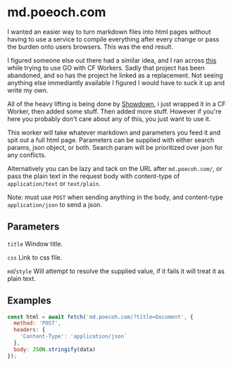 # md.poeoch.com
I wanted an easier way to turn markdown files into html pages without having to use a service to compile everything after every change or pass the burden onto users browsers. This was the end result.

I figured someone else out there had a similar idea, and I ran across [this](https://nicholas.cloud/blog/continuing-hijinks-with-cloudflare-workers/) while trying to use GO with CF Workers. Sadly that project has been abandoned, and so has the project he linked as a replacement. Not seeing anything else immediantly available I figured I would have to suck it up and write my own.

All of the heavy lifting is being done by [Showdown](https://showdownjs.com/), i just wrapped it in a CF Worker, then added some stuff. Then added more stuff. However if you're here you probably don't care about any of this, you just want to use it.

This worker will take whatever markdown and parameters you feed it and spit out a full html page. Parameters can be supplied with either search params, json object, or both. Search param will be prioritized over json for any conflicts.

Alternatively you can be lazy and tack on the URL after `md.poecoh.com/`, or pass the plain text in the request body with content-type of `application/text` or `text/plain`.

Note: must use `POST` when sending anything in the body, and content-type `application/json` to send a json.

## Parameters
`title` Window title.

`css` Link to css file.

`md`/`style` Will attempt to resolve the supplied value, if it fails it will treat it as plain text.

## Examples
```javascript
const html = await fetch('md.poecoh.com/?title=Document', {
  method: 'POST',
  headers: {
    'Content-Type': 'application/json`
  },
  body: JSON.stringify(data)
});
```
